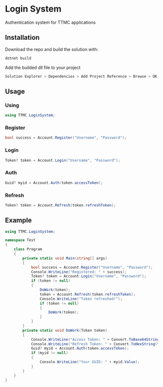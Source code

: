 # Login System

Authentication system for TTMC applications

## Installation

Download the repo and build the solution with:

```bash
dotnet build
```
Add the builded dll file to your project
```bash
Solution Explorer > Dependencies > Add Project Reference > Browse > OK
```

## Usage

### Using
```csharp
using TTMC.LoginSystem;
```

### Register
```csharp
bool success = Account.Register("Username", "Password");
```

### Login
```csharp
Token? token = Account.Login("Username", "Password");
```

### Auth
```csharp
Guid? myid = Account.Auth(token.accessToken);
```

### Refresh
```csharp
Token? token = Account.Refresh(token.refreshToken);
```

## Example
```csharp
using TTMC.LoginSystem;

namespace Test
{
	class Program
	{
		private static void Main(string[] args)
		{
			bool success = Account.Register("Username", "Password");
			Console.WriteLine("Registered: " + success);
			Token? token = Account.Login("Username", "Password");
			if (token != null)
			{
				DoWork(token);
				token = Account.Refresh(token.refreshToken);
				Console.WriteLine("Token refreshed!");
				if (token != null)
				{
					DoWork(token);
				}
			}
		}
		private static void DoWork(Token token)
		{
			Console.WriteLine("Access Token: " + Convert.ToBase64String(token.accessToken));
			Console.WriteLine("Refresh Token: " + Convert.ToHexString(token.refreshToken));
			Guid? myid = Account.Auth(token.accessToken);
			if (myid != null)
			{
				Console.WriteLine("Your GUID: " + myid.Value);
			}
		}
	}
}
```